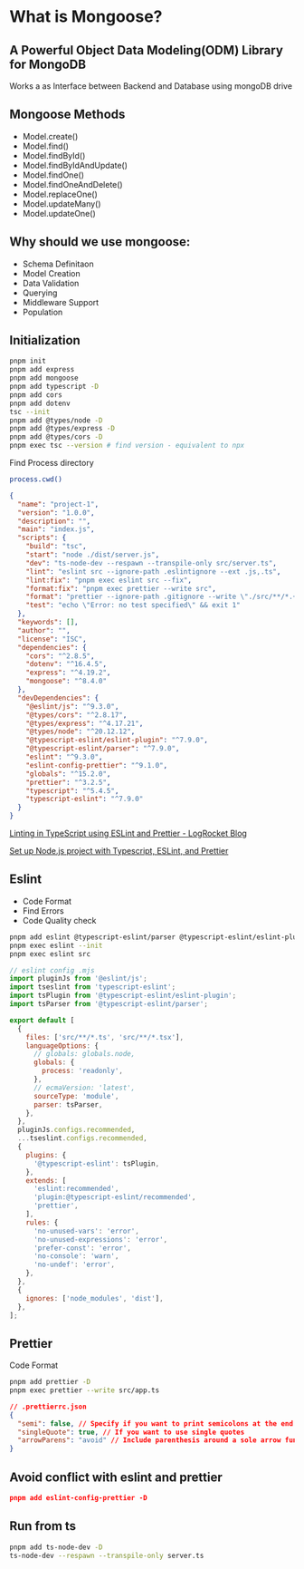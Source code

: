 # What is Mongoose?

## A Powerful Object Data Modeling(ODM) Library for MongoDB

Works a as Interface between Backend and Database using mongoDB drive

## Mongoose Methods

- Model.create()
- Model.find()
- Model.findById()
- Model.findByIdAndUpdate()
- Model.findOne()
- Model.findOneAndDelete()
- Model.replaceOne()
- Model.updateMany()
- Model.updateOne()

## Why should we use mongoose:

- Schema Definitaon
- Model Creation
- Data Validation
- Querying
- Middleware Support
- Population

## Initialization

```bash
pnpm init
pnpm add express
pnpm add mongoose
pnpm add typescript -D
pnpm add cors
pnpm add dotenv
tsc --init
pnpm add @types/node -D
pnpm add @types/express -D
pnpm add @types/cors -D
pnpm exec tsc --version # find version - equivalent to npx
```

Find Process directory

```bash
process.cwd()
```

```json
{
  "name": "project-1",
  "version": "1.0.0",
  "description": "",
  "main": "index.js",
  "scripts": {
    "build": "tsc",
    "start": "node ./dist/server.js",
    "dev": "ts-node-dev --respawn --transpile-only src/server.ts",
    "lint": "eslint src --ignore-path .eslintignore --ext .js,.ts",
    "lint:fix": "pnpm exec eslint src --fix",
    "format:fix": "pnpm exec prettier --write src",
    "format": "prettier --ignore-path .gitignore --write \"./src/**/*.+(js|ts|json)\"",
    "test": "echo \"Error: no test specified\" && exit 1"
  },
  "keywords": [],
  "author": "",
  "license": "ISC",
  "dependencies": {
    "cors": "^2.8.5",
    "dotenv": "^16.4.5",
    "express": "^4.19.2",
    "mongoose": "^8.4.0"
  },
  "devDependencies": {
    "@eslint/js": "^9.3.0",
    "@types/cors": "^2.8.17",
    "@types/express": "^4.17.21",
    "@types/node": "^20.12.12",
    "@typescript-eslint/eslint-plugin": "^7.9.0",
    "@typescript-eslint/parser": "^7.9.0",
    "eslint": "^9.3.0",
    "eslint-config-prettier": "^9.1.0",
    "globals": "^15.2.0",
    "prettier": "^3.2.5",
    "typescript": "^5.4.5",
    "typescript-eslint": "^7.9.0"
  }
}
```

[Linting in TypeScript using ESLint and Prettier - LogRocket Blog](https://blog.logrocket.com/linting-typescript-eslint-prettier/)

[Set up Node.js project with Typescript, ESLint, and Prettier](https://medium.com/@tericcabrel/set-up-node-js-project-with-typescript-eslint-and-prettier-b4f7bd0f1b1f)

## Eslint

- Code Format
- Find Errors
- Code Quality check

```bash
pnpm add eslint @typescript-eslint/parser @typescript-eslint/eslint-plugin -D
pnpm exec eslint --init
pnpm exec eslint src
```

```jsx
// eslint config .mjs
import pluginJs from '@eslint/js';
import tseslint from 'typescript-eslint';
import tsPlugin from '@typescript-eslint/eslint-plugin';
import tsParser from '@typescript-eslint/parser';

export default [
  {
    files: ['src/**/*.ts', 'src/**/*.tsx'],
    languageOptions: {
      // globals: globals.node,
      globals: {
        process: 'readonly',
      },
      // ecmaVersion: 'latest',
      sourceType: 'module',
      parser: tsParser,
    },
  },
  pluginJs.configs.recommended,
  ...tseslint.configs.recommended,
  {
    plugins: {
      '@typescript-eslint': tsPlugin,
    },
    extends: [
      'eslint:recommended',
      'plugin:@typescript-eslint/recommended',
      'prettier',
    ],
    rules: {
      'no-unused-vars': 'error',
      'no-unused-expressions': 'error',
      'prefer-const': 'error',
      'no-console': 'warn',
      'no-undef': 'error',
    },
  },
  {
    ignores: ['node_modules', 'dist'],
  },
];
```

## Prettier

Code Format

```bash
pnpm add prettier -D
pnpm exec prettier --write src/app.ts
```

```json
// .prettierrc.json
{
  "semi": false, // Specify if you want to print semicolons at the end of statements
  "singleQuote": true, // If you want to use single quotes
  "arrowParens": "avoid" // Include parenthesis around a sole arrow function parameter
}
```

## Avoid conflict with eslint and prettier

```json
pnpm add eslint-config-prettier -D
```

## Run from ts

```bash
pnpm add ts-node-dev -D
ts-node-dev --respawn --transpile-only server.ts
```
